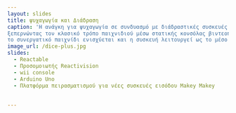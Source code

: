 ```yaml
---
layout: slides
title: ψυχαγωγία και Διάδραση
caption: 'H ανάγκη για ψυχαγωγία σε συνδυασμό με διάδραστικές συσκευές αποτελούν ένα νέο είδος διασκέδασης
ξεπερνώντας τον κλασικό τρόπο παιχνιδιού μέσω στατικής κονσόλας βιντεοπαιχνιδιών. Με τη δυνατότητας ταυτόχρονης απομακρυσμένης συμμετοχής,
το συνεργατικό παιχνίδι ενισχύεται και η συσκευή λειτουργεί ως το μέσο επικοινωνίας.'
image_url: /dice-plus.jpg
slides:
  - Reactable
  - Προσομοιωτής Reactivision
  - wii console
  - Arduino Uno  
  - Πλατφόρμα πειρασματισμού για νέες συσκευές εισόδου Makey Makey
  
   
---
```

